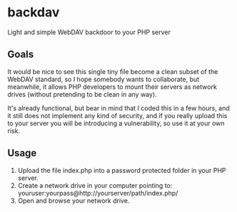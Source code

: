 backdav
=======

Light and simple WebDAV backdoor to your PHP server

Goals
-----

It would be nice to see this single tiny file become a clean subset 
of the WebDAV standard, so I hope somebody wants to collaborate, 
but meanwhile, it allows PHP developers to mount their servers as 
network drives (without pretending to be clean in any way).

It's already functional, but bear in mind that I coded this in a 
few hours, and it still does not implement any kind of security,
and if you really upload this to your server you will be introducing
a vulnerability, so use it at your own risk.

Usage
-----

1) Upload the file index.php into a password protected folder in your 
PHP server.
2) Create a network drive in your computer pointing to: 
   youruser:yourpass@http://yourserver/path/index.php/
3) Open and browse your network drive.
